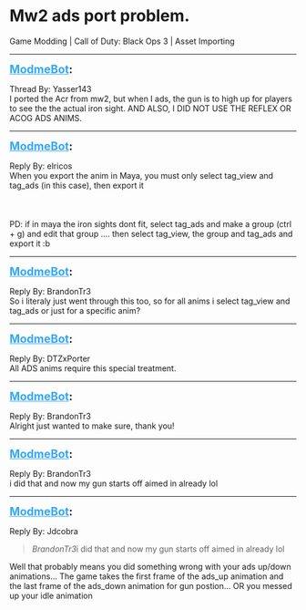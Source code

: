 # Mw2 ads port problem.
Game Modding | Call of Duty: Black Ops 3 | Asset Importing

---
<strong style="font-size: 1.4em;"><span style="text-decoration: underline;text-decoration-color: #34a7f9;"><span style="color:#34a7f9;">ModmeBot</span></span>:</strong>

<p>Thread By: Yasser143<br />I ported the Acr from mw2, but when I ads, the gun is to high up for players to see the the actual iron sight. AND ALSO, I DID NOT USE THE REFLEX OR ACOG ADS ANIMS.</p>

---
<strong style="font-size: 1.4em;"><span style="text-decoration: underline;text-decoration-color: #34a7f9;"><span style="color:#34a7f9;">ModmeBot</span></span>:</strong>

<p>Reply By: elricos<br />When you export the anim in Maya, you must only select tag_view and tag_ads (in this case), then export it<br /><br /><br /><br />PD: if in maya the iron sights dont fit, select tag_ads and make a group (ctrl + g) and edit that group .... then select tag_view, the group and tag_ads and export it :b</p>

---
<strong style="font-size: 1.4em;"><span style="text-decoration: underline;text-decoration-color: #34a7f9;"><span style="color:#34a7f9;">ModmeBot</span></span>:</strong>

<p>Reply By: BrandonTr3<br />So i literaly just went through this too, so for all anims i select tag_view and tag_ads or just for a specific anim?</p>

---
<strong style="font-size: 1.4em;"><span style="text-decoration: underline;text-decoration-color: #34a7f9;"><span style="color:#34a7f9;">ModmeBot</span></span>:</strong>

<p>Reply By: DTZxPorter<br />All ADS anims require this special treatment.</p>

---
<strong style="font-size: 1.4em;"><span style="text-decoration: underline;text-decoration-color: #34a7f9;"><span style="color:#34a7f9;">ModmeBot</span></span>:</strong>

<p>Reply By: BrandonTr3<br />Alright just wanted to make sure, thank you!</p>

---
<strong style="font-size: 1.4em;"><span style="text-decoration: underline;text-decoration-color: #34a7f9;"><span style="color:#34a7f9;">ModmeBot</span></span>:</strong>

<p>Reply By: BrandonTr3<br />i did that and now my gun starts off aimed in already lol</p>

---
<strong style="font-size: 1.4em;"><span style="text-decoration: underline;text-decoration-color: #34a7f9;"><span style="color:#34a7f9;">ModmeBot</span></span>:</strong>

<p>Reply By: Jdcobra<br /><blockquote><em>BrandonTr3</em>i did that and now my gun starts off aimed in already lol</blockquote><p style="text-align:left;">Well that probably means you did something wrong with your ads up/down animations... The game takes the first frame of the ads_up animation and the last frame of the ads_down animation for gun postion... OR you messed up your idle animation</p></p>

